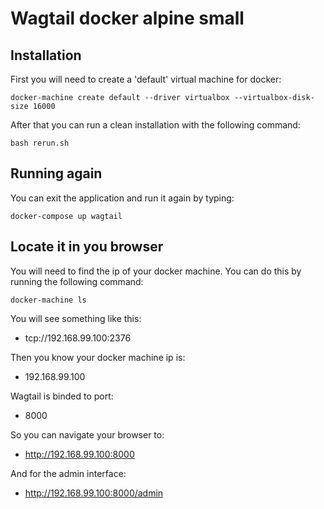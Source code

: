 # Wagtail docker alpine small

## Installation

First you will need to create a 'default' virtual machine for docker:

```docker-machine create default --driver virtualbox --virtualbox-disk-size 16000```

After that you can run a clean installation with the following command:

```bash rerun.sh```

## Running again

You can exit the application and run it again by typing:

```docker-compose up wagtail```

## Locate it in you browser

You will need to find the ip of your docker machine. You can do this by running the following command:

```docker-machine ls```

You will see something like this:

* tcp://192.168.99.100:2376

Then you know your docker machine ip is:

* 192.168.99.100

Wagtail is binded to port:

* 8000

So you can navigate your browser to:

* http://192.168.99.100:8000

And for the admin interface:

* http://192.168.99.100:8000/admin
